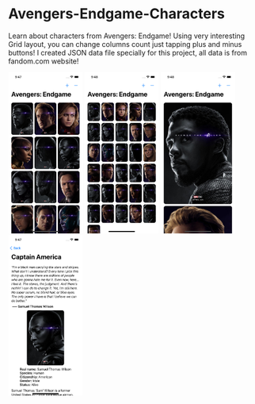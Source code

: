 # Avengers-Endgame-Characters
Learn about characters from Avengers: Endgame! Using very interesting Grid layout, you can change columns count just tapping plus and minus buttons! I created JSON data file specially for this project, all data is from fandom.com website!

<img src="screenshot1.png" width = "150" > <img src="screenshot2.png" width = "150" > <img src="screenshot3.png" width = "150" > <img src="screenshot4.png" width = "150" >

